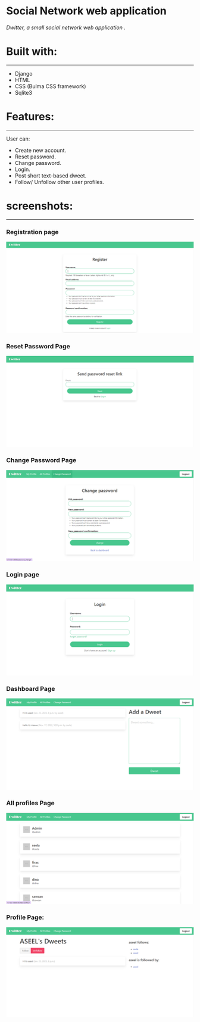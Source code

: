 # Social Network web application
_Dwitter, a small social network web application ._

# Built with:
------------------
- Django
- HTML
- CSS (Bulma CSS framework)
- Sqlite3

# Features:
---------------------------------
User can:
- Create new account.
- Reset password.
- Change password.
- Login.
- Post short text-based dweet.
- Follow/ Unfollow other user profiles.
 

# screenshots:
---------------------------------
### Registration page
![](screenshots/register.png)


### Reset Password Page
![](screenshots/passwordreser.png)


### Change Password Page
![](screenshots/changepass.png)


### Login page
![](screenshots/login.png)


### Dashboard Page
![](screenshots/Dashboard.png)


### All profiles Page
![](screenshots/Allprofiles.png)


### Profile Page:
![](screenshots/profile.png)